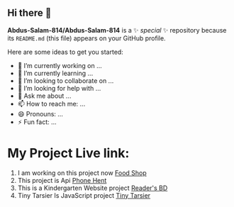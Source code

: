 ## Hi there 👋


**Abdus-Salam-814/Abdus-Salam-814** is a ✨ _special_ ✨ repository because its `README.md` (this file) appears on your GitHub profile.

Here are some ideas to get you started:

- 🔭 I’m currently working on ...
- 🌱 I’m currently learning ...
- 👯 I’m looking to collaborate on ...
- 🤔 I’m looking for help with ...
- 💬 Ask me about ...
- 📫 How to reach me: ...
- 😄 Pronouns: ...
- ⚡ Fun fact: ...

<h1>My Project Live link:</h1>
<ol>
  <li>I am working on this project now <a href="https://abdus-salam-814.github.io/food-store/" target="blank" >Food Shop</a> </li>
  <li> This project is Api <a href="https://abdus-salam-814.github.io/phone-hent-api/" target="blank" >Phone Hent</a> </li>
 
  <li> This is a Kindergarten Website project   <a href="https://fanciful-puppy-6db004.netlify.app/" target="blank" >Reader's BD</a> </li>
  <li> Tiny Tarsier Is JavaScript project   <a href="https://tiny-tarsier-63ee16.netlify.app/" target="blank" >Tiny Tarsier</a> </li>
  
</ol>
